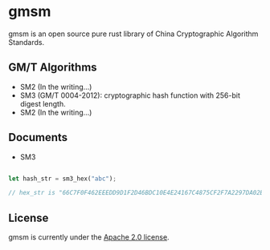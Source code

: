 # gmsm

gmsm is an open source pure rust library of China Cryptographic Algorithm Standards.

## GM/T Algorithms

* SM2 (In the writing...)
* SM3 (GM/T 0004-2012): cryptographic hash function with 256-bit digest length.
* SM2 (In the writing...)

## Documents

* SM3

```rust

let hash_str = sm3_hex("abc");

// hex_str is "66C7F0F462EEEDD9D1F2D46BDC10E4E24167C4875CF2F7A2297DA02B8F4BA8E0";

```

## License

gmsm is currently under the [Apache 2.0 license](LICENSE.txt).
